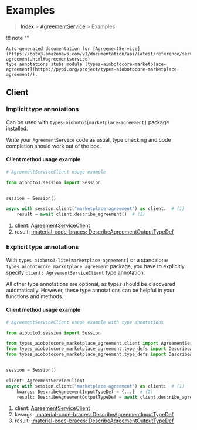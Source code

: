 # Examples

> [Index](../README.md) > [AgreementService](./README.md) > Examples

!!! note ""

    Auto-generated documentation for [AgreementService](https://boto3.amazonaws.com/v1/documentation/api/latest/reference/services/marketplace-agreement.html#agreementservice)
    type annotations stubs module [types-aiobotocore-marketplace-agreement](https://pypi.org/project/types-aiobotocore-marketplace-agreement/).

## Client

### Implicit type annotations

Can be used with `types-aioboto3[marketplace-agreement]` package installed.

Write your `AgreementService` code as usual,
type checking and code completion should work out of the box.



#### Client method usage example

```python
# AgreementServiceClient usage example

from aioboto3.session import Session


session = Session()

async with session.client("marketplace-agreement") as client:  # (1)
    result = await client.describe_agreement()  # (2)
```

1. client: [AgreementServiceClient](./client.md)
2. result: [:material-code-braces: DescribeAgreementOutputTypeDef](./type_defs.md#describeagreementoutputtypedef)






### Explicit type annotations

With `types-aioboto3-lite[marketplace-agreement]`
or a standalone `types_aiobotocore_marketplace_agreement` package, you have to explicitly specify
`client: AgreementServiceClient` type annotation.

All other type annotations are optional, as types should be discovered automatically.
However, these type annotations can be helpful in your functions and methods.


#### Client method usage example

```python
# AgreementServiceClient usage example with type annotations

from aioboto3.session import Session

from types_aiobotocore_marketplace_agreement.client import AgreementServiceClient
from types_aiobotocore_marketplace_agreement.type_defs import DescribeAgreementOutputTypeDef
from types_aiobotocore_marketplace_agreement.type_defs import DescribeAgreementInputTypeDef


session = Session()

client: AgreementServiceClient
async with session.client("marketplace-agreement") as client:  # (1)
    kwargs: DescribeAgreementInputTypeDef = {...}  # (2)
    result: DescribeAgreementOutputTypeDef = await client.describe_agreement(**kwargs)  # (3)
```

1. client: [AgreementServiceClient](./client.md)
2. kwargs: [:material-code-braces: DescribeAgreementInputTypeDef](./type_defs.md#describeagreementinputtypedef)
3. result: [:material-code-braces: DescribeAgreementOutputTypeDef](./type_defs.md#describeagreementoutputtypedef)






